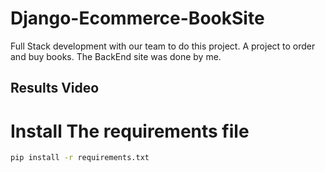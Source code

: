 # Django-Ecommerce-BookSite
Full Stack development with our team to do this project. A project to order and buy books. The BackEnd site was done by me.

## Results Video


# Install The requirements file

```sh
pip install -r requirements.txt
```
